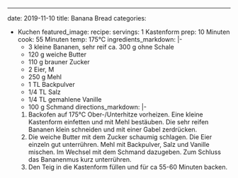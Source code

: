 ---
date: 2019-11-10
title: Banana Bread
categories:
  - Kuchen
featured_image:
recipe:
  servings: 1 Kastenform
  prep: 10 Minuten
  cook: 55 Minuten
  temp: 175°C
  ingredients_markdown: |-
    * 3 kleine Bananen, sehr reif ca. 300 g ohne Schale
    * 120 g weiche Butter
    * 110 g brauner Zucker
    * 2 Eier, M
    * 250 g Mehl
    * 1 TL Backpulver
    * 1/4 TL Salz
    * 1/4 TL gemahlene Vanille
    * 100 g Schmand
  directions_markdown: |-
    1. Backofen auf 175°C Ober-/Unterhitze vorheizen. Eine kleine Kastenform einfetten und mit Mehl bestäuben. Die sehr reifen Bananen klein schneiden und mit einer Gabel zerdrücken.
    2. Die weiche Butter mit dem Zucker schaumig schlagen. Die Eier einzeln gut unterrühren. Mehl mit Backpulver, Salz und Vanille mischen. Im Wechsel mit dem Schmand dazugeben. Zum Schluss das Bananenmus kurz unterrühren.
    3. Den Teig in die Kastenform füllen und für ca 55-60 Minuten backen.

